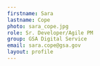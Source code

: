 ```yaml
---
firstname: Sara
lastname: Cope
photo: sara_cope.jpg
role: Sr. Developer/Agile PM
group: GSA Digital Service
email: sara.cope@gsa.gov
layout: profile
---
```

